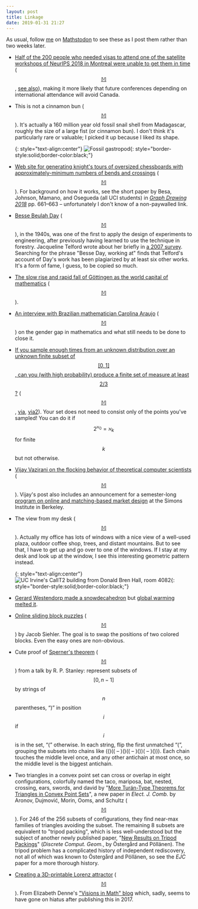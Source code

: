 ```yaml
---
layout: post
title: Linkage
date: 2019-01-31 21:27
---
```

As usual, follow [me](https://mathstodon.xyz/@11011110) on [Mathstodon](https://mathstodon.xyz) to see these as I post them rather than two weeks later.

* [Half of the 200 people who needed visas to attend one of the satellite workshops of NeurIPS 2018 in Montreal were unable to get them in time](https://montrealgazette.com/news/organizers-fear-visa-issues-may-push-ai-conferences-to-avoid-canada) ([$$\mathbb{M}$$](https://mathstodon.xyz/@11011110/101429260698057077), [see also](https://www.wired.com/story/canada-welcome)), making it more likely that future conferences depending on international attendance will avoid Canada.

* This is not a cinnamon bun ([$$\mathbb{M}$$](https://mathstodon.xyz/@11011110/101438594980314031)). It's actually a 160 million year old fossil snail shell from Madagascar, roughly the size of a large fist (or cinnamon bun). I don't think it's particularly rare or valuable; I picked it up because I liked its shape.

  {: style="text-align:center"}
![Fossil gastropod](https://www.ics.uci.edu/~eppstein/pix/gastropod/gastropod-m.jpg){: style="border-style:solid;border-color:black;"}

* [Web site for generating knight's tours of oversized chessboards with approximately-minimum numbers of bends and crossings](https://www.ics.uci.edu/~nmamano/knightstour.html) ([$$\mathbb{M}$$](https://mathstodon.xyz/@11011110/101445919833908876)). For background on how it works, see the short paper by Besa, Johnson, Mamano, and Osegueda (all UCI students) in [_Graph Drawing 2018_](https://doi.org/10.1007/978-3-030-04414-5) pp. 661–663 – unfortunately I don't know of a non-paywalled link.

* [Besse Beulah Day](https://en.wikipedia.org/wiki/Besse_Day) ([$$\mathbb{M}$$](https://mathstodon.xyz/@11011110/101451632049375948)), in the 1940s, was one of the first to apply the design of experiments to engineering, after previously having learned to use the technique in forestry. Jacqueline Telford wrote about her briefly in [a 2007 survey](https://www.jhuapl.edu/techdigest/TD/td2703/telford.pdf). Searching for the phrase "Besse Day, working at" finds that Telford's account of Day's work has been plagiarized by at least six other works. It's a form of fame, I guess, to be copied so much.

* [The slow rise and rapid fall of Göttingen as the world capital of mathematics](https://theconversation.com/how-one-german-city-developed-and-then-lost-generations-of-math-geniuses-106750) ([$$\mathbb{M}$$](https://mathstodon.xyz/@11011110/101457036274744941)).

* [An interview with Brazilian mathematician Carolina Araujo](https://www.quantamagazine.org/carolina-araujo-is-building-a-network-of-women-in-mathematics-20190122/) ([$$\mathbb{M}$$](https://mathstodon.xyz/@11011110/101464602401203371)) on the gender gap in mathematics and what still needs to be done to close it.

* [If you sample enough times from an unknown distribution over an unknown finite subset of $$[0,1]$$, can you (with high probability) produce a finite set of measure at least $$2/3$$?](https://doi.org/10.1038/s42256-018-0002-3) ([$$\mathbb{M}$$](https://mathstodon.xyz/@11011110/101470101768702252), [via](https://twitter.com/johncarlosbaez/status/1083055024119308288), [via2](https://www.metafilter.com/178941/Learnability-can-be-undecidable)). Your set does not need to consist only of the points you've sampled! You can do it if  $$2^{\aleph_0}=\aleph_k$$ for finite $$k$$ but not otherwise.

* [Vijay Vazirani on the flocking behavior of theoretical computer scientists](https://agtb.wordpress.com/2019/01/22/guest-post-like-a-swarm-of-locusts-vijay-vazirani/) ([$$\mathbb{M}$$](https://mathstodon.xyz/@11011110/101472666044751626)). Vijay's post also includes an announcement for a semester-long [program on online and matching-based market design](https://simons.berkeley.edu/programs/market2019) at the Simons Institute in Berkeley.

* The view from my desk ([$$\mathbb{M}$$](https://mathstodon.xyz/@11011110/101478744747251421)). Actually my office has lots of windows with a nice view of a well-used plaza, outdoor coffee shop, trees, and distant mountains. But to see that, I have to get up and go over to one of the windows. If I stay at my desk and look up at the window, I see this interesting geometric pattern instead.

  {: style="text-align:center"}
![UC Irvine's CalIT2 building from Donald Bren Hall, room 4082](https://www.ics.uci.edu/~eppstein/pix/deskview/deskview-m.jpg){: style="border-style:solid;border-color:black;"}

* [Gerard Westendorp made a snowdecahedron](https://scholar.social/@GerardWestendorp/101478161346333486) but [global warming melted it](https://scholar.social/@GerardWestendorp/101483814063002454).

* [Online sliding block puzzles](http://homepages.gac.edu/~jsiehler/games/blocks-start.html) ([$$\mathbb{M}$$](https://mathstodon.xyz/@jsiehler/101472426764291238)) by
Jacob Siehler. The goal is to swap the positions of two colored blocks. Even the easy ones are non-obvious.

* Cute proof of [Sperner's theorem](https://en.wikipedia.org/wiki/Sperner%27s_theorem) ([$$\mathbb{M}$$](https://mathstodon.xyz/@11011110/101495343260074941)) from a talk by R. P. Stanley: represent subsets of $$[0,n-1]$$ by strings of  
$$n$$ parentheses, “)” in position $$i$$ if $$i$$ is in the set, “(” otherwise. In each string, flip the first unmatched “(”, grouping the subsets into chains like (()(( – )()(( – )())( – )())). Each chain touches the middle level once, and any other antichain at most once, so the middle level is the biggest antichain.

* Two triangles in a convex point set can cross or overlap in eight configurations, colorfully named the taco, mariposa, bat, nested, crossing, ears, swords, and david by "[More Turán-Type Theorems for Triangles in Convex Point Sets](https://www.combinatorics.org/ojs/index.php/eljc/article/view/v26i1p8)", a new paper in _Elect. J. Comb._ by Aronov, Dujmović, Morin, Ooms, and Schultz ([$$\mathbb{M}$$](https://mathstodon.xyz/@11011110/101507914773539844)). For 246 of the 256 subsets of configurations, they find near-max families of triangles avoiding the subset. The remaining 8 subsets are equivalent to "tripod packing", which is less well-understood but the subject of another newly published paper, "[New Results on Tripod Packings](https://doi.org/10.1007/s00454-018-0012-2)" (_Discrete Comput. Geom._, by Östergård and Pöllänen). The tripod problem has a complicated history of independent rediscovery, not all of which was known to Östergård and Pöllänen, so see the _EJC_ paper for a more thorough history.

* [Creating a 3D-printable Lorenz attractor](https://mathvis.academic.wlu.edu/2017/07/13/creating-a-3d-printable-lorenz-attractor/) ([$$\mathbb{M}$$](https://mathstodon.xyz/@11011110/101514403573957983)). From Elizabeth Denne's ["Visions in Math" blog](https://mathvis.academic.wlu.edu) which, sadly, seems to have gone on hiatus after publishing this in 2017.